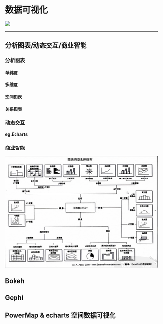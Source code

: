 # 数据可视化

[![](https://img.shields.io/badge/python-zbsilent-blue)](Https://github.com/zbsilent)

---



## 分析图表/动态交互/商业智能 

### 分析图表

#### 单纬度

#### 多维度

#### 空间图表

#### 关系图表

### 动态交互

#### eg.Echarts

### 商业智能

![image-20210506131429561](https://raw.githubusercontent.com/zbsilent/imag/main/image-20210506131429561.png)















## Bokeh



## Gephi



## PowerMap & echarts 空间数据可视化



